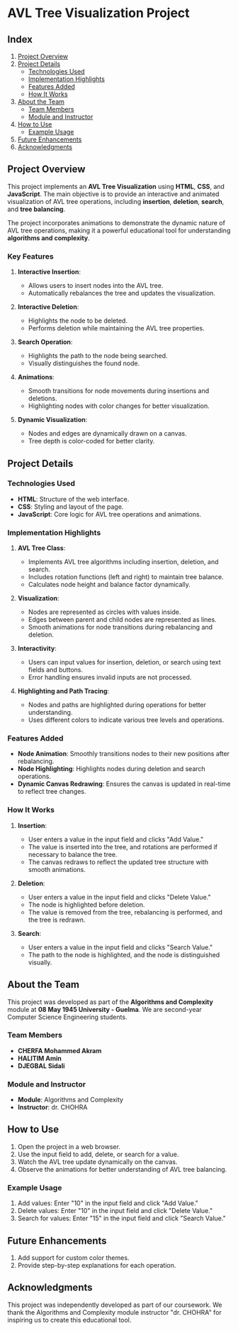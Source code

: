 # AVL Tree Visualization Project

## Index
1. [Project Overview](#project-overview)
2. [Project Details](#project-details)
   - [Technologies Used](#technologies-used)
   - [Implementation Highlights](#implementation-highlights)
   - [Features Added](#features-added)
   - [How It Works](#how-it-works)
3. [About the Team](#about-the-team)
   - [Team Members](#team-members)
   - [Module and Instructor](#module-and-instructor)
4. [How to Use](#how-to-use)
   - [Example Usage](#example-usage)
5. [Future Enhancements](#future-enhancements)
6. [Acknowledgments](#acknowledgments)

## Project Overview
This project implements an **AVL Tree Visualization** using **HTML**, **CSS**, and **JavaScript**. The main objective is to provide an interactive and animated visualization of AVL tree operations, including **insertion**, **deletion**, **search**, and **tree balancing**.

The project incorporates animations to demonstrate the dynamic nature of AVL tree operations, making it a powerful educational tool for understanding **algorithms and complexity**.

### Key Features
1. **Interactive Insertion**:
   - Allows users to insert nodes into the AVL tree.
   - Automatically rebalances the tree and updates the visualization.

2. **Interactive Deletion**:
   - Highlights the node to be deleted.
   - Performs deletion while maintaining the AVL tree properties.

3. **Search Operation**:
   - Highlights the path to the node being searched.
   - Visually distinguishes the found node.

4. **Animations**:
   - Smooth transitions for node movements during insertions and deletions.
   - Highlighting nodes with color changes for better visualization.

5. **Dynamic Visualization**:
   - Nodes and edges are dynamically drawn on a canvas.
   - Tree depth is color-coded for better clarity.

## Project Details

### Technologies Used
- **HTML**: Structure of the web interface.
- **CSS**: Styling and layout of the page.
- **JavaScript**: Core logic for AVL tree operations and animations.

### Implementation Highlights
1. **AVL Tree Class**:
   - Implements AVL tree algorithms including insertion, deletion, and search.
   - Includes rotation functions (left and right) to maintain tree balance.
   - Calculates node height and balance factor dynamically.

2. **Visualization**:
   - Nodes are represented as circles with values inside.
   - Edges between parent and child nodes are represented as lines.
   - Smooth animations for node transitions during rebalancing and deletion.

3. **Interactivity**:
   - Users can input values for insertion, deletion, or search using text fields and buttons.
   - Error handling ensures invalid inputs are not processed.

4. **Highlighting and Path Tracing**:
   - Nodes and paths are highlighted during operations for better understanding.
   - Uses different colors to indicate various tree levels and operations.

### Features Added
- **Node Animation**: Smoothly transitions nodes to their new positions after rebalancing.
- **Node Highlighting**: Highlights nodes during deletion and search operations.
- **Dynamic Canvas Redrawing**: Ensures the canvas is updated in real-time to reflect tree changes.

### How It Works
1. **Insertion**:
   - User enters a value in the input field and clicks "Add Value."
   - The value is inserted into the tree, and rotations are performed if necessary to balance the tree.
   - The canvas redraws to reflect the updated tree structure with smooth animations.

2. **Deletion**:
   - User enters a value in the input field and clicks "Delete Value."
   - The node is highlighted before deletion.
   - The value is removed from the tree, rebalancing is performed, and the tree is redrawn.

3. **Search**:
   - User enters a value in the input field and clicks "Search Value."
   - The path to the node is highlighted, and the node is distinguished visually.

## About the Team
This project was developed as part of the **Algorithms and Complexity** module at **08 May 1945 University - Guelma**. We are second-year Computer Science Engineering students.

### Team Members
- **CHERFA Mohammed Akram**
- **HALITIM Amin**
- **DJEGBAL Sidali**

### Module and Instructor
- **Module**: Algorithms and Complexity
- **Instructor**: dr. CHOHRA

## How to Use
1. Open the project in a web browser.
2. Use the input field to add, delete, or search for a value.
3. Watch the AVL tree update dynamically on the canvas.
4. Observe the animations for better understanding of AVL tree balancing.

### Example Usage
1. Add values: Enter "10" in the input field and click "Add Value."
2. Delete values: Enter "10" in the input field and click "Delete Value."
3. Search for values: Enter "15" in the input field and click "Search Value."

## Future Enhancements
1. Add support for custom color themes.
2. Provide step-by-step explanations for each operation.

## Acknowledgments
This project was independently developed as part of our coursework. We thank the Algorithms and Complexity module instructor "dr. CHOHRA" for inspiring us to create this educational tool.

